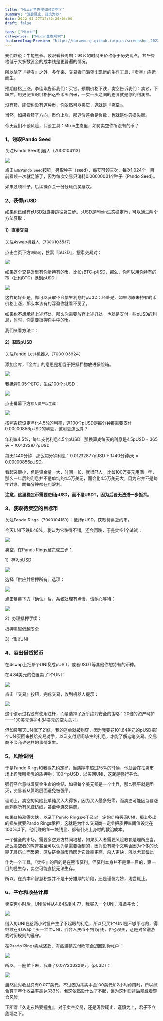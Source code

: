 ```yaml
---
title: "Mixin生态里如何卖空？"
summary: "浅尝辄止，谨慎为妙"
date: 2022-05-27T17:48:26+08:00
draft: false

tags: ["Mixin"]
categories: ["Mixin生态观察"]
featuredImagePreview: "https://doraemonj.github.io/pics/screenshot_20220528_210439.png"
---
```


我们常说：牛短熊长。放眼看长周期：90%的时间里价格低于历史高点，甚至价格低于大多数资金的成本线是更普遍的情况。

所以除了『持有』之外，多年来，交易者们渴望出现新的生存工具，『卖空』应运而生。

预期价格上涨，李佳琪告诉我们：买它。预期价格下跌，卖空告诉我们：卖它，下跌后，用更便宜的价格把这些币买回来，一卖一买之间的差价就是你的利润额。

没有错，即使你没有这种币，你依然可以卖它，这就是『卖空』。

当然，如果看错了方向，币价上涨，那这价差会是负数，也就是你的损失额。

今天我们不谈风险，只谈工具：Mixin生态里，如何卖空你所没有的币？

### 1、领取Pando Seed

关注Pando Seed机器人（7000104113）

![](https://doraemonj.github.io/pics/IMG_4810.PNG)

点击`获取Pando Seed`按钮，另取种子（seed），每天可领三次，每次1.024个，目前看领一次就足够了，因为每次交易只消耗0.00000001个种子（Pando Seed）。

如果没领种子，后续操作会一分钱难倒英雄汉。

### 2、获得pUSD

如果你已经有pUSD就直接跳往第三步。pUSD是Mixin生态稳定币，可以通过两个方法获取：

#### 1）直接交易

关注4swap机器人（7000103537）

点击主页下方`流动池`，搜索『pUSD』，搜索交易对：

![](https://doraemonj.github.io/pics/IMG_4811.PNG)

如果这个交易对里有你所持有的币，比如sBTC-pUSD，那么，你可以用你持有的币（比如BTC）换到pUSD：

![](https://doraemonj.github.io/pics/IMG_4812.PNG)

这样的好处是，你可以获取不会孳生利息的pUSD；坏处是，如果你原来持有的币价格上涨，那么本该有的浮盈你就看不见了。

如果你不想承担上述坏处，那么你需要放弃上述好处。也就是支付一些pUSD的利息，同时，你需要抵押你手中的币。

我们来看方法二：

#### 2）获取pUSD

关注Pando Leaf机器人（7000103924）

添加金库，『金库』的意思是相当于把抵押物放进保险箱。

![](https://doraemonj.github.io/pics/IMG_4813.jpg)

我抵押0.05个BTC，生成100个pUSD：

![](https://doraemonj.github.io/pics/IMG_4814.PNG)

点击屏幕下方`存入资产以生成`：

![](https://doraemonj.github.io/pics/IMG_4815.PNG)

按照系统设定年化4.5%的利率，这100个pUSD是每分钟都需要支付0.00000856pUSD的利息，这利息怎么算？

年利率4.5%，每年支付利息4.5个pUSD，那换算成每天的利息是4.5pUSD ÷ 365天 = 0.01232877pUSD

每天1440分钟，那么每分钟利息：0.01232877pUSD ÷ 1440分钟/天 = 0.00000856pUSD。

看起来很小，但是资金量一大、时间一长，就很吓人。比如100万美元用满一年，那么一年后的利息并不是单纯的4.5万美元，而会比4.5万美元大，因为它并不是每年计息，而每分钟都在利滚利。

**注意，这里稳定币需要使用pUSD，而不是USDT，因为后者无法进一步抵押。**

### 3、获取待卖空的目标币

关注Pando Rings（7000104159）：抵押pUSD，获取待卖空的币。

今天UNI下跌8.48%，我认为它跌得不错，还会再跌，于是卖空1个试试：

![](https://doraemonj.github.io/pics/IMG_4816.PNG)

卖空，在Pando Rings里完成三步：

1）存入pUSD：

![](https://doraemonj.github.io/pics/IMG_4817.PNG)

选择『供应并质押所有』选项：

<img src="https://doraemonj.github.io/pics/IMG_4818.PNG"  />

点击屏幕下方『确认』后，系统处理有点慢，请耐心等待：

![](https://doraemonj.github.io/pics/IMG_4819.PNG)

2）办理抵押手续：

抵押率越低越安全

3）借出UNI

### 4、卖出借贷货币

在4swap上把那个UNI换成pUSD，或者USDT等其他你想持有的币种。

在4.84美元的位置卖了1个UNI：

![](https://doraemonj.github.io/pics/IMG_4820.PNG)

点击『交易』按钮，完成交易，收到机器人提示：

![](https://doraemonj.github.io/pics/IMG_4822.jpg)

这个演示过程没有使用杠杆，而是选择了近乎绝对安全的策略：20倍的资产呵护——100美元保护4.84美元的空头头寸。

但如果哪天UNI涨了21倍，我的这单就被刺穿，因为我要花101.64美元的pUSD把1个UNI买回来换给交易对手，以及支付期间孳生的利息，才能了解这笔交易。交易商不会允许这样的事情发生。

### 5、风险说明

于是Pando Rings和我事先约定好，当质押率超过75%的时候，他就会在拍卖市场上帮我叫卖我的质押物：100个pUSD，以买回UNI，这就是强行平仓。

强行平仓意味着资金生命的终结，如果每个美元都是一个士兵，那么强平就是团灭，交易者从策略层面避免被强平。

理论上，卖空的风险比单纯买入大得多，因为买入最多归零，而卖空可能因为暴涨而刺穿所有风控纺线，甚至牵连交易商。

如果价格涨得太快，以至于Pando Rings来不及以一定的价格买回UNI，那么多出的损失就要Pando Rings承担，这就是为什么交易商一定会把质押率阈值设定在100%以下，他们赚的每一块钱里，都有引火上身时的救治成本。

一个健全的市场，需要多空双方共同培植，如果买入者需要风险教育是理所应当，那么卖空者的教育甚至可以认为是需要强制的，因为没有哪个文明会因为个体的长期无畏伤亡而繁荣，区块链金融市场因为它效率更高，杀人更快，所以尤其如此

作为一个工具，『卖空』的目的是在熊市获利，但获利本身并不是第一目的，第一目的是生存，卖空可能直接无法生存。

所以，在资本和智慧积累并不是十分雄厚的阶段，还是谨慎为妙，浅尝辄止。

### 6、平仓和收益计算

卖空两小时后，UNI价格从4.84跌到4.77，我买入一个UNI，准备平仓：

![](https://doraemonj.github.io/pics/IMG_4823.jpg)

借入的UNI在这两小时里产生了不起眼的利息，所以只买1个UNI是不够平仓的，得继续在4swap上买一丝丝UNI，折合人民币不到1分钱，但必须买，这是对金融游戏时间规则的遵守。

在Pando Rings完成还款，有些超额支付款项会退回到你帐户：

![](https://doraemonj.github.io/pics/IMG_4824.PNG)

所以，一圈忙下来，我赚了0.07723822美元（pUSD）：

![](https://doraemonj.github.io/pics/IMG_4825.jpg)

虽然绝对收益只有0.077美元，不过因为其实本金100美元和2小时的用时，所以综合算下年化收益率高达333%，但这依然没什么了不起，因为这利润背后隐藏着穿仓风险。

正所谓『久走夜路要撞鬼』，对于卖空交易，还是浅尝辄止，谨慎为上，君子不立危墙之下。
